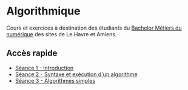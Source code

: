 # Algorithmique

Cours et exercices à destination des étudiants du [Bachelor Métiers du numérique](https://lamanu.fr/bachelor-metiers-du-numerique/) des sites de Le Havre et Amiens.

## Accès rapide
* [Séance 1 - Introduction](https://github.com/CamilleSimon/algorithmique/blob/main/Algorithmique-Seance1.pdf)
* [Séance 2 - Syntaxe et exécution d'un algorithme](https://github.com/CamilleSimon/algorithmique/blob/main/Algorithmique-Seance2.pdf)
* [Séance 3 - Algorithmes simples](https://github.com/CamilleSimon/algorithmique/blob/main/Algorithmique-Seance3.pdf)
